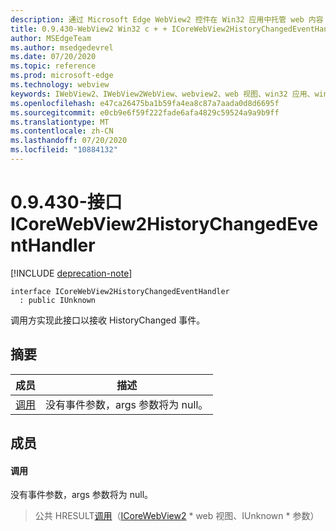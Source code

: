```yaml
---
description: 通过 Microsoft Edge WebView2 控件在 Win32 应用中托管 web 内容
title: 0.9.430-WebView2 Win32 c + + ICoreWebView2HistoryChangedEventHandler
author: MSEdgeTeam
ms.author: msedgedevrel
ms.date: 07/20/2020
ms.topic: reference
ms.prod: microsoft-edge
ms.technology: webview
keywords: IWebView2、IWebView2WebView、webview2、web 视图、win32 应用、win32、edge、ICoreWebView2、ICoreWebView2Host、浏览器控件、边缘 html
ms.openlocfilehash: e47ca26475ba1b59fa4ea8c87a7aada0d8d6695f
ms.sourcegitcommit: e0cb9e6f59f222fade6afa4829c59524a9a9b9ff
ms.translationtype: MT
ms.contentlocale: zh-CN
ms.lasthandoff: 07/20/2020
ms.locfileid: "10884132"
---
```

# 0.9.430-接口 ICoreWebView2HistoryChangedEventHandler 

[!INCLUDE [deprecation-note](../../includes/deprecation-note.md)]

```
interface ICoreWebView2HistoryChangedEventHandler
  : public IUnknown
```

调用方实现此接口以接收 HistoryChanged 事件。

## 摘要

 成员                        | 描述
--------------------------------|---------------------------------------------
[调用](#invoke) | 没有事件参数，args 参数将为 null。

## 成员

#### 调用 

没有事件参数，args 参数将为 null。

> 公共 HRESULT[调用](#invoke)（[ICoreWebView2](ICoreWebView2.md) * web 视图、IUnknown * 参数）

